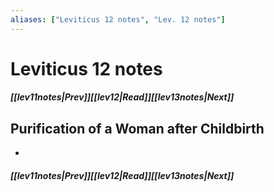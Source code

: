 ```yaml
---
aliases: ["Leviticus 12 notes", "Lev. 12 notes"]
---
```

# Leviticus 12 notes
##### <span class=arrow-left></span>[[lev11notes|Prev]]<span class=navigation-separator></span>[[lev12|Read]]<span class=navigation-separator></span>[[lev13notes|Next]]<span class=arrow-right></span>
## Purification of a Woman after Childbirth
- 
##### <span class=arrow-left></span>[[lev11notes|Prev]]<span class=navigation-separator></span>[[lev12|Read]]<span class=navigation-separator></span>[[lev13notes|Next]]<span class=arrow-right></span>